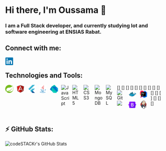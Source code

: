 # Hi there, I'm Oussama 👋 

### I am a Full Stack developer, and currently studying Iot and software engineering at ENSIAS Rabat.

## Connect with me:

[<img align="left" alt="Visual Studio Code" width="26px" src="https://github.com/devicons/devicon/blob/v2.15.1/icons/linkedin/linkedin-original.svg" style="padding-right:10px;" />](https://www.linkedin.com/in/oussama-hennane-48181319b)

<br />

## Technologies and Tools:

[<img align="left" alt="Visual Studio Code" width="26px" src="https://github.com/devicons/devicon/blob/v2.15.1/icons/spring/spring-original.svg" style="padding-right:10px;" />]
[<img align="left" alt="Visual Studio Code" width="26px" src="https://github.com/devicons/devicon/blob/v2.15.1/icons/angularjs/angularjs-original.svg" style="padding-right:10px;" />]
[<img align="left"  width="26px" src="https://github.com/devicons/devicon/blob/v2.15.1/icons/flutter/flutter-original.svg" style="padding-right:10px;" />]
[<img align="left" width="26px" src="https://github.com/devicons/devicon/blob/v2.15.1/icons/java/java-original.svg" style="padding-right:10px;" />]
[<img align="left"  width="26px" src="https://github.com/devicons/devicon/blob/v2.15.1/icons/dart/dart-original.svg" style="padding-right:10px;" />]
[<img align="left" alt="JavaScript" width="26px" src="https://cdn.jsdelivr.net/gh/devicons/devicon/icons/javascript/javascript-original.svg" style="padding-right:10px;" />]
[<img align="left" alt="HTML5" width="26px" src="https://cdn.jsdelivr.net/gh/devicons/devicon/icons/html5/html5-original.svg" style="padding-right:10px;" />]
[<img align="left" alt="CSS3" width="26px" src="https://cdn.jsdelivr.net/gh/devicons/devicon/icons/css3/css3-original.svg" style="padding-right:10px;" />]
[<img align="left" alt="MongoDB" width="26px" src="https://cdn.jsdelivr.net/gh/devicons/devicon/icons/mongodb/mongodb-original.svg" style="padding-right:10px;" />]
[<img align="left" alt="MySQL" width="26px" src="https://cdn.jsdelivr.net/gh/devicons/devicon/icons/mysql/mysql-original.svg" style="padding-right:10px;" />]
[<img align="left" alt="Git" width="26px" src="https://cdn.jsdelivr.net/gh/devicons/devicon/icons/git/git-original.svg" style="padding-right:10px;" />]
[<img align="left"  width="26px" src="https://github.com/devicons/devicon/blob/v2.15.1/icons/docker/docker-original.svg" style="padding-right:10px;" />]
[<img align="left"  width="26px" src="https://github.com/devicons/devicon/blob/v2.15.1/icons/intellij/intellij-original.svg" style="padding-right:10px;" />]
[<img align="left"  width="26px" src="https://cdn.jsdelivr.net/gh/devicons/devicon/icons/vscode/vscode-original.svg" style="padding-right:10px;" />]
[<img align="left"  width="26px" src="https://github.com/devicons/devicon/blob/v2.15.1/icons/bootstrap/bootstrap-original.svg" style="padding-right:10px;" />]
[<img align="left"  width="26px" src="https://github.com/devicons/devicon/blob/v2.15.1/icons/jenkins/jenkins-original.svg" style="padding-right:10px;" />]

<br />

## :zap: GitHub Stats:
  <img align="left" alt="codeSTACKr's GitHub Stats" src="https://github-readme-stats.vercel.app/api?username=oussama379&show_icons=true&hide_border=false&title_color=ff652f&icon_color=FFE400&bg_color=09131B&text_color=ffffff&border_color=0c1a25" />





